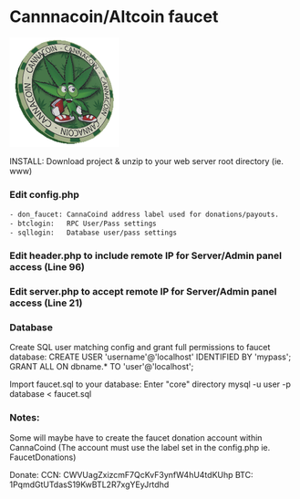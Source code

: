 # Cannnacoin/Altcoin faucet
![To the moon!](images/cannacoin-coin.png)

INSTALL:
Download project & unzip to your web server root directory (ie. www) 

### Edit config.php 
	- don_faucet: CannaCoind address label used for donations/payouts.
	- btclogin:   RPC User/Pass settings
	- sqllogin:   Database user/pass settings

### Edit header.php to include remote IP for Server/Admin panel access (Line 96)
### Edit server.php to accept remote IP for Server/Admin panel access (Line 21)

### Database
Create SQL user matching config and grant full permissions to faucet database:
CREATE USER 'username'@'localhost' IDENTIFIED BY 'mypass';
GRANT ALL ON dbname.* TO 'user'@'localhost';

Import faucet.sql to your database:
Enter "core" directory
mysql -u user -p database < faucet.sql

### Notes:
Some will maybe have to create the faucet donation account within CannaCoind
(The account must use the label set in the config.php ie. FaucetDonations)

Donate: 
CCN: CWVUagZxizcmF7QcKvF3ynfW4hU4tdKUhp
BTC: 1PqmdGtUTdasS19KwBTL2R7xgYEyJrtdhd
